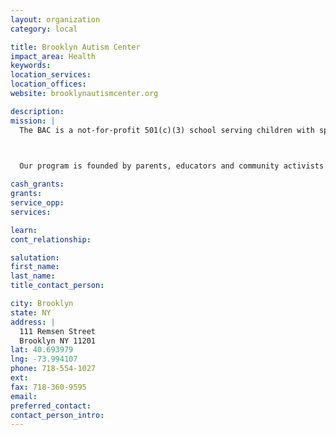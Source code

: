 ```yaml
---
layout: organization
category: local

title: Brooklyn Autism Center
impact_area: Health
keywords: 
location_services: 
location_offices: 
website: brooklynautismcenter.org

description: 
mission: |
  The BAC is a not-for-profit 501(c)(3) school serving children with special needs. We are located in the historic Brooklyn Heights neighborhood, one subway stop from Manhattan, and steps from the Brooklyn Bridge.

  

  Our program is founded by parents, educators and community activists who are determined to provide high quality, effective educational services for children that need 1:1 support. Our philosophy is grounded in data-based scientific research, Applied Behavior Analysis (ABA), which is the educational standard and best practice for children on the Autism Spectrum.

cash_grants: 
grants: 
service_opp: 
services: 

learn: 
cont_relationship: 

salutation: 
first_name: 
last_name: 
title_contact_person: 

city: Brooklyn
state: NY
address: |
  111 Remsen Street  
  Brooklyn NY 11201
lat: 40.693979
lng: -73.994107
phone: 718-554-1027
ext: 
fax: 718-360-9595
email: 
preferred_contact: 
contact_person_intro: 
---
```

